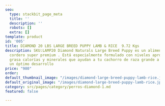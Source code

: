 ```yaml
---
seo:
  type: stackbit_page_meta
  title: ''
  description: ''
  robots: []
  extra: []
template: product
id: '005'
title: DIAMOND 20 LBS LARGE BREED PUPPY LAMB & RICE  9.72 Kgs
description: SKU:LAMP20 Diamond Naturals Large Breed Puppy es un alimento a base de
  cordero super premium . Está especialmente formulado con niveles apropiados de proteína,
  grasa calorías y minerales que ayudan a tu cachorro de raza grande a crecer y lograr
  un óptimo desarrollo
price: "980"
order: 
default_thumbnail_image: "/images/diamond-large-breed-puppy-lamb-rice.jpg"
default_original_image: "/images/diamond-large-breed-puppy-lamb-rice.jpg"
category: src/pages/category/perros-diamond-1.md
featured: false

---
```

